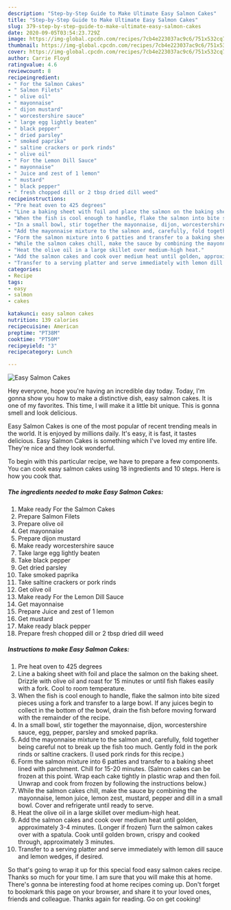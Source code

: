 ```yaml
---
description: "Step-by-Step Guide to Make Ultimate Easy Salmon Cakes"
title: "Step-by-Step Guide to Make Ultimate Easy Salmon Cakes"
slug: 379-step-by-step-guide-to-make-ultimate-easy-salmon-cakes
date: 2020-09-05T03:54:23.729Z
image: https://img-global.cpcdn.com/recipes/7cb4e223037ac9c6/751x532cq70/easy-salmon-cakes-recipe-main-photo.jpg
thumbnail: https://img-global.cpcdn.com/recipes/7cb4e223037ac9c6/751x532cq70/easy-salmon-cakes-recipe-main-photo.jpg
cover: https://img-global.cpcdn.com/recipes/7cb4e223037ac9c6/751x532cq70/easy-salmon-cakes-recipe-main-photo.jpg
author: Carrie Floyd
ratingvalue: 4.6
reviewcount: 8
recipeingredient:
- " For the Salmon Cakes"
- " Salmon Filets"
- " olive oil"
- " mayonnaise"
- " dijon mustard"
- " worcestershire sauce"
- " large egg lightly beaten"
- " black pepper"
- " dried parsley"
- " smoked paprika"
- " saltine crackers or pork rinds"
- " olive oil"
- " For the Lemon Dill Sauce"
- " mayonnaise"
- " Juice and zest of 1 lemon"
- " mustard"
- " black pepper"
- " fresh chopped dill or 2 tbsp dried dill weed"
recipeinstructions:
- "Pre heat oven to 425 degrees"
- "Line a baking sheet with foil and place the salmon on the baking sheet. Drizzle with olive oil and roast for 15 minutes or until fish flakes easily with a fork. Cool to room temperature."
- "When the fish is cool enough to handle, flake the salmon into bite sized pieces using a fork and transfer to a large bowl. If any juices begin to collect in the bottom of the bowl, drain the fish before moving forward with the remainder of the recipe."
- "In a small bowl, stir together the mayonnaise, dijon, worcestershire sauce, egg, pepper, parsley and smoked paprika."
- "Add the mayonnaise mixture to the salmon and, carefully, fold together being careful not to break up the fish too much. Gently fold in the pork rinds or saltine crackers. (I used pork rinds for this recipe.)"
- "Form the salmon mixture into 6 patties and transfer to a baking sheet lined with parchment. Chill for 15-20 minutes. (Salmon cakes can be frozen at this point. Wrap each cake tightly in plastic wrap and then foil. Unwrap and cook from frozen by following the instructions below.)"
- "While the salmon cakes chill, make the sauce by combining the mayonnaise, lemon juice, lemon zest, mustard, pepper and dill in a small bowl. Cover and refrigerate until ready to serve."
- "Heat the olive oil in a large skillet over medium-high heat."
- "Add the salmon cakes and cook over medium heat until golden, approximately 3-4 minutes. (Longer if frozen) Turn the salmon cakes over with a spatula. Cook until golden brown, crispy and cooked through, approximately 3 minutes."
- "Transfer to a serving platter and serve immediately with lemon dill sauce and lemon wedges, if desired."
categories:
- Recipe
tags:
- easy
- salmon
- cakes

katakunci: easy salmon cakes 
nutrition: 139 calories
recipecuisine: American
preptime: "PT38M"
cooktime: "PT50M"
recipeyield: "3"
recipecategory: Lunch

---
```



![Easy Salmon Cakes](https://img-global.cpcdn.com/recipes/7cb4e223037ac9c6/751x532cq70/easy-salmon-cakes-recipe-main-photo.jpg)

Hey everyone, hope you're having an incredible day today. Today, I'm gonna show you how to make a distinctive dish, easy salmon cakes. It is one of my favorites. This time, I will make it a little bit unique. This is gonna smell and look delicious.

Easy Salmon Cakes is one of the most popular of recent trending meals in the world. It is enjoyed by millions daily. It's easy, it is fast, it tastes delicious. Easy Salmon Cakes is something which I've loved my entire life. They're nice and they look wonderful.




To begin with this particular recipe, we have to prepare a few components. You can cook easy salmon cakes using 18 ingredients and 10 steps. Here is how you cook that.

<!--inarticleads1-->

##### The ingredients needed to make Easy Salmon Cakes:

1. Make ready  For the Salmon Cakes
1. Prepare  Salmon Filets
1. Prepare  olive oil
1. Get  mayonnaise
1. Prepare  dijon mustard
1. Make ready  worcestershire sauce
1. Take  large egg lightly beaten
1. Take  black pepper
1. Get  dried parsley
1. Take  smoked paprika
1. Take  saltine crackers or pork rinds
1. Get  olive oil
1. Make ready  For the Lemon Dill Sauce
1. Get  mayonnaise
1. Prepare  Juice and zest of 1 lemon
1. Get  mustard
1. Make ready  black pepper
1. Prepare  fresh chopped dill or 2 tbsp dried dill weed




<!--inarticleads2-->

##### Instructions to make Easy Salmon Cakes:

1. Pre heat oven to 425 degrees
1. Line a baking sheet with foil and place the salmon on the baking sheet. Drizzle with olive oil and roast for 15 minutes or until fish flakes easily with a fork. Cool to room temperature.
1. When the fish is cool enough to handle, flake the salmon into bite sized pieces using a fork and transfer to a large bowl. If any juices begin to collect in the bottom of the bowl, drain the fish before moving forward with the remainder of the recipe.
1. In a small bowl, stir together the mayonnaise, dijon, worcestershire sauce, egg, pepper, parsley and smoked paprika.
1. Add the mayonnaise mixture to the salmon and, carefully, fold together being careful not to break up the fish too much. Gently fold in the pork rinds or saltine crackers. (I used pork rinds for this recipe.)
1. Form the salmon mixture into 6 patties and transfer to a baking sheet lined with parchment. Chill for 15-20 minutes. (Salmon cakes can be frozen at this point. Wrap each cake tightly in plastic wrap and then foil. Unwrap and cook from frozen by following the instructions below.)
1. While the salmon cakes chill, make the sauce by combining the mayonnaise, lemon juice, lemon zest, mustard, pepper and dill in a small bowl. Cover and refrigerate until ready to serve.
1. Heat the olive oil in a large skillet over medium-high heat.
1. Add the salmon cakes and cook over medium heat until golden, approximately 3-4 minutes. (Longer if frozen) Turn the salmon cakes over with a spatula. Cook until golden brown, crispy and cooked through, approximately 3 minutes.
1. Transfer to a serving platter and serve immediately with lemon dill sauce and lemon wedges, if desired.




So that's going to wrap it up for this special food easy salmon cakes recipe. Thanks so much for your time. I am sure that you will make this at home. There's gonna be interesting food at home recipes coming up. Don't forget to bookmark this page on your browser, and share it to your loved ones, friends and colleague. Thanks again for reading. Go on get cooking!
